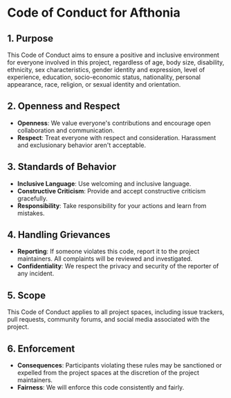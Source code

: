 # Code of Conduct for Afthonia

## 1. Purpose

This Code of Conduct aims to ensure a positive and inclusive environment for everyone involved in this project, regardless of age, body size, disability, ethnicity, sex characteristics, gender identity and expression, level of experience, education, socio-economic status, nationality, personal appearance, race, religion, or sexual identity and orientation.

## 2. Openness and Respect

- **Openness**: We value everyone's contributions and encourage open collaboration and communication.
- **Respect**: Treat everyone with respect and consideration. Harassment and exclusionary behavior aren't acceptable.

## 3. Standards of Behavior

- **Inclusive Language**: Use welcoming and inclusive language.
- **Constructive Criticism**: Provide and accept constructive criticism gracefully.
- **Responsibility**: Take responsibility for your actions and learn from mistakes.

## 4. Handling Grievances

- **Reporting**: If someone violates this code, report it to the project maintainers. All complaints will be reviewed and investigated.
- **Confidentiality**: We respect the privacy and security of the reporter of any incident.

## 5. Scope

This Code of Conduct applies to all project spaces, including issue trackers, pull requests, community forums, and social media associated with the project.

## 6. Enforcement

- **Consequences**: Participants violating these rules may be sanctioned or expelled from the project spaces at the discretion of the project maintainers.
- **Fairness**: We will enforce this code consistently and fairly.
